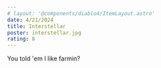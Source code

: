 ```yaml
---
# layout: '@components/diablo4/ItemLayout.astro'
date: 4/21/2024
title: Interstellar
poster: interstellar.jpg
rating: 8
---
```


You told 'em I like farmin?
